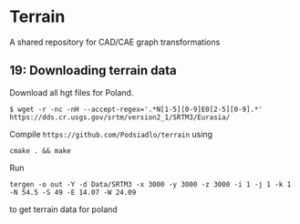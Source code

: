 # Terrain
A shared repository for CAD/CAE graph transformations

## 19: Downloading terrain data
Download all hgt files for Poland.

```$ wget -r -nc -nH --accept-regex='.*N[1-5][0-9]E0[2-5][0-9].*' https://dds.cr.usgs.gov/srtm/version2_1/SRTM3/Eurasia/```

Compile `https://github.com/Podsiadlo/terrain` using

```cmake . && make```

Run 

```tergen -o out -Y -d Data/SRTM3 -x 3000 -y 3000 -z 3000 -i 1 -j 1 -k 1 -N 54.5 -S 49 -E 14.07 -W 24.09```

to get terrain data for poland
